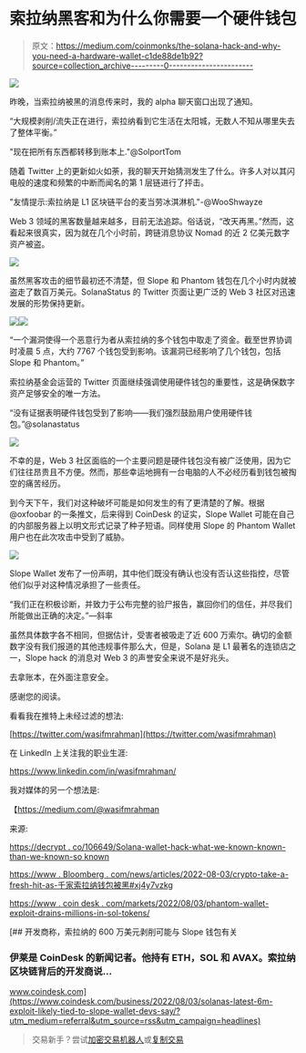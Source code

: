 # 索拉纳黑客和为什么你需要一个硬件钱包

> 原文：<https://medium.com/coinmonks/the-solana-hack-and-why-you-need-a-hardware-wallet-c1de88de1b92?source=collection_archive---------0----------------------->

![](img/73211941cddf520bd4d77295065792a7.png)

昨晚，当索拉纳被黑的消息传来时，我的 alpha 聊天窗口出现了通知。

“大规模剥削/流失正在进行，索拉纳看到它生活在太阳城，无数人不知从哪里失去了整体平衡。”

"现在把所有东西都转移到账本上."@SolportTom

随着 Twitter 上的更新如火如荼，我的聊天开始猜测发生了什么。许多人对以其闪电般的速度和频繁的中断而闻名的第 1 层链进行了抨击。

"友情提示:索拉纳是 L1 区块链平台的麦当劳冰淇淋机."-@WooShwayze

Web 3 领域的黑客数量越来越多，目前无法追踪。俗话说，“改天再黑。”然而，这看起来很真实，因为就在几个小时前，跨链消息协议 Nomad 的近 2 亿美元数字资产被盗。

![](img/8953eacaeab442c8ca1ddc19caf933e2.png)

虽然黑客攻击的细节最初还不清楚，但 Slope 和 Phantom 钱包在几个小时内就被盗走了数百万美元。SolanaStatus 的 Twitter 页面让更广泛的 Web 3 社区对迅速发展的形势保持更新。

![](img/5ccd373fe87a4a7f57b8804a18c05bd9.png)![](img/39747291bbeecd8801b7ab51f398f83e.png)

“一个漏洞使得一个恶意行为者从索拉纳的多个钱包中取走了资金。截至世界协调时凌晨 5 点，大约 7767 个钱包受到影响。该漏洞已经影响了几个钱包，包括 Slope 和 Phantom。”

索拉纳基金会运营的 Twitter 页面继续强调使用硬件钱包的重要性，这是确保数字资产足够安全的唯一方法。

“没有证据表明硬件钱包受到了影响——我们强烈鼓励用户使用硬件钱包。”@solanastatus

![](img/a2c0a37fd8d6ae793d96569c9fc382d7.png)

不幸的是，Web 3 社区面临的一个主要问题是硬件钱包没有被广泛使用，因为它们往往昂贵且不方便。然而，那些幸运地拥有一台电脑的人不必经历看到钱包被掏空的痛苦经历。

到今天下午，我们对这种破坏可能是如何发生的有了更清楚的了解。根据@oxfoobar 的一条推文，后来得到 CoinDesk 的证实，Slope Wallet 可能在自己的内部服务器上以明文形式记录了种子短语。同样使用 Slope 的 Phantom Wallet 用户也在此次攻击中受到了威胁。

![](img/3fa94b099ea31e09773ebc7bfd828222.png)

Slope Wallet 发布了一份声明，其中他们既没有确认也没有否认这些指控，尽管他们似乎对这种情况承担了一些责任。

“我们正在积极诊断，并致力于公布完整的验尸报告，赢回你们的信任，并尽我们所能做出正确的决定。”—斜率

虽然具体数字各不相同，但据估计，受害者被吸走了近 600 万索尔。确切的金额数字没有我们报道的其他违规事件那么大，但是，Solana 是 L1 最著名的连锁店之一，Slope hack 的消息对 Web 3 的声誉安全来说不是好兆头。

去拿账本，在外面注意安全。

感谢您的阅读。

看看我在推特上未经过滤的想法:

[https://twitter.com/wasifmrahman](https://twitter.com/wasifmrahman)

在 LinkedIn 上关注我的职业生涯:

https://www.linkedin.com/in/wasifmrahman/

我对媒体的另一个想法是:

【https://medium.com/@wasifmrahman 

来源:

[https://decrypt . co/106649/Solana-wallet-hack-what-we-known-known-than-we-known-so known](https://decrypt.co/106649/solana-wallet-hack-what-we-know-so-far)

[https://www . Bloomberg . com/news/articles/2022-08-03/crypto-take-a-fresh-hit-as-千家索拉纳钱包被黑#xj4y7vzkg](https://www.bloomberg.com/news/articles/2022-08-03/crypto-takes-a-fresh-hit-as-thousands-of-solana-wallets-hacked#xj4y7vzkg)

[https://www . coin desk . com/markets/2022/08/03/phantom-wallet-exploit-drains-millions-in-sol-tokens/](https://www.coindesk.com/markets/2022/08/03/phantom-wallet-exploit-drains-millions-in-sol-tokens/)

[](https://www.coindesk.com/business/2022/08/03/solanas-latest-6m-exploit-likely-tied-to-slope-wallet-devs-say/?utm_medium=referral&utm_source=rss&utm_campaign=headlines) [## 开发商称，索拉纳的 600 万美元剥削可能与 Slope 钱包有关

### 伊莱是 CoinDesk 的新闻记者。他持有 ETH，SOL 和 AVAX。索拉纳区块链背后的开发商说…

www.coindesk.com](https://www.coindesk.com/business/2022/08/03/solanas-latest-6m-exploit-likely-tied-to-slope-wallet-devs-say/?utm_medium=referral&utm_source=rss&utm_campaign=headlines) 

> 交易新手？尝试[加密交易机器人](/coinmonks/crypto-trading-bot-c2ffce8acb2a)或[复制交易](/coinmonks/top-10-crypto-copy-trading-platforms-for-beginners-d0c37c7d698c)